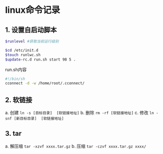 # linux命令记录



## 1. 设置自启动脚本

``` bash
$runlevel #获取当前运行级别

$cd /etc/init.d
$touch runlwc.sh 
$update-rc.d run.sh start 98 5 .
```

run.sh内容

``` bash 
#!/bin/sh
cconnect -d -w /home/root/.cconnect/
```



## 2. 软链接

a. 创建 `ln -s [目标目录]  [软链接地址]`
b. 删除 `rm -rf [软链接地址]`
c. 修改 `ln -snf [新目标目录]  [软链接地址]`

## 3. tar

a. 解压缩 `tar -xzvf xxxx.tar.gz`
b. 压缩 `tar -czvf xxxx.tar.gz xxxx/`